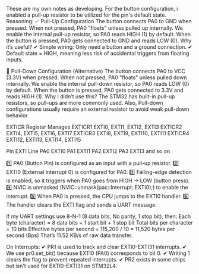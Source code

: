 These are my own notes as developing.
For the button configuration, i enabled a pull-up resistor to be utilized
for the pin's default state. Reasoning:
✅ Pull-Up Configuration 
The button connects PA0 to GND when pressed.
When not pressed, PA0 "floats" unless pulled up internally.
We enable the internal pull-up resistor, so PA0 reads HIGH (1) by default.
When the button is pressed, PA0 gets connected to GND and reads LOW (0).
Why it’s useful? ✔ Simple wiring: Only need a button and a ground connection.
✔ Default state = HIGH, meaning less risk of accidental triggers from floating inputs.

🚫 Pull-Down Configuration (Alternative)
The button connects PA0 to VCC (3.3V) when pressed.
When not pressed, PA0 "floats" unless pulled down internally.
We enable the internal pull-down resistor, so PA0 reads LOW (0) by default.
When the button is pressed, PA0 gets connected to 3.3V and reads HIGH (1).
Why I didn’t use this? The STM32 has built-in pull-up resistors, so pull-ups are more commonly used.
Also, Pull-down configurations usually require an external resistor to avoid weak pull-down behavior.

EXTICR Register	            Manages
    EXTICR1	        EXTI0, EXTI1, EXTI2, EXTI3
    EXTICR2	        EXTI4, EXTI5, EXTI6, EXTI7
    EXTICR3	        EXTI8, EXTI9, EXTI10, EXTI11
    EXTICR4	        EXTI12, EXTI13, EXTI14, EXTI15

Pin	EXTI Line
PA0	EXTI0
PA1	EXTI1
PA2	EXTI2
PA3	EXTI3
and so on

1️⃣ PA0 (Button Pin) is configured as an input with a pull-up resistor.
2️⃣ EXTI0 (External Interrupt 0) is configured for PA0.
3️⃣ Falling-edge detection is enabled, so it triggers when PA0 goes from HIGH → LOW (button press).
4️⃣ NVIC is unmasked (NVIC::unmask(pac::Interrupt::EXTI0);) to enable the interrupt.
5️⃣ When PA0 is pressed, the CPU jumps to the EXTI0 handler.
6️⃣ The handler clears the EXTI flag and sends a UART message.

If my UART settings use 8-N-1 (8 data bits, No parity, 1 stop bit), then:
Each byte (character) = 8 data bits + 1 start bit + 1 stop bit
Total bits per character = 10 bits
Effective bytes per second = 115,200 / 10 = 11,520 bytes per second (Bps)
That’s 11.52 KB/s of raw data transfer.

On Interrupts:
✔ PR1 is used to track and clear EXTI0-EXTI31 interrupts.
✔ We use pr0.set_bit() because EXTI0 (PA0) corresponds to bit 0.
✔ Writing 1 clears the flag to prevent repeated interrupts.
✔ PR2 exists in some chips but isn't used for EXTI0-EXTI31 on STM32L4.